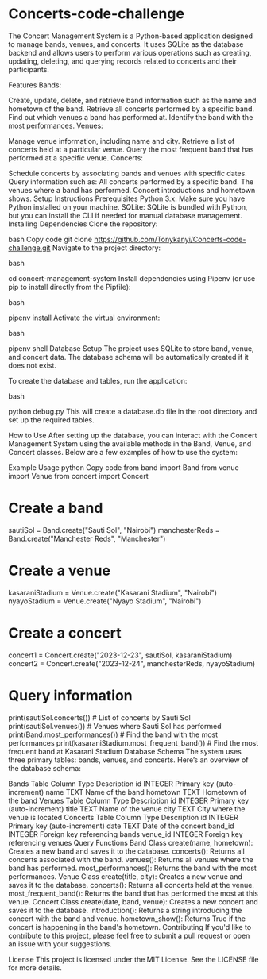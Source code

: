 # Concerts-code-challenge

The Concert Management System is a Python-based application designed to manage bands, venues, and concerts. It uses SQLite as the database backend and allows users to perform various operations such as creating, updating, deleting, and querying records related to concerts and their participants.

Features
Bands:

Create, update, delete, and retrieve band information such as the name and hometown of the band.
Retrieve all concerts performed by a specific band.
Find out which venues a band has performed at.
Identify the band with the most performances.
Venues:

Manage venue information, including name and city.
Retrieve a list of concerts held at a particular venue.
Query the most frequent band that has performed at a specific venue.
Concerts:

Schedule concerts by associating bands and venues with specific dates.
Query information such as:
All concerts performed by a specific band.
The venues where a band has performed.
Concert introductions and hometown shows.
Setup Instructions
Prerequisites
Python 3.x: Make sure you have Python installed on your machine.
SQLite: SQLite is bundled with Python, but you can install the CLI if needed for manual database management.
Installing Dependencies
Clone the repository:

bash
Copy code
git clone https://github.com/Tonykanyi/Concerts-code-challenge.git
Navigate to the project directory:

bash

cd concert-management-system
Install dependencies using Pipenv (or use pip to install directly from the Pipfile):

bash

pipenv install
Activate the virtual environment:

bash

pipenv shell
Database Setup
The project uses SQLite to store band, venue, and concert data. The database schema will be automatically created if it does not exist.

To create the database and tables, run the application:

bash

python debug.py
This will create a database.db file in the root directory and set up the required tables.

How to Use
After setting up the database, you can interact with the Concert Management System using the available methods in the Band, Venue, and Concert classes. Below are a few examples of how to use the system:

Example Usage
python
Copy code
from band import Band
from venue import Venue
from concert import Concert

# Create a band
sautiSol = Band.create("Sauti Sol", "Nairobi")
manchesterReds = Band.create("Manchester Reds", "Manchester")

# Create a venue
kasaraniStadium = Venue.create("Kasarani Stadium", "Nairobi")
nyayoStadium = Venue.create("Nyayo Stadium", "Nairobi")

# Create a concert
concert1 = Concert.create("2023-12-23", sautiSol, kasaraniStadium)
concert2 = Concert.create("2023-12-24", manchesterReds, nyayoStadium)

# Query information
print(sautiSol.concerts())            # List of concerts by Sauti Sol
print(sautiSol.venues())              # Venues where Sauti Sol has performed
print(Band.most_performances())       # Find the band with the most performances
print(kasaraniStadium.most_frequent_band()) # Find the most frequent band at Kasarani Stadium
Database Schema
The system uses three primary tables: bands, venues, and concerts. Here’s an overview of the database schema:

Bands Table
Column	Type	Description
id	INTEGER	Primary key (auto-increment)
name	TEXT	Name of the band
hometown	TEXT	Hometown of the band
Venues Table
Column	Type	Description
id	INTEGER	Primary key (auto-increment)
title	TEXT	Name of the venue
city	TEXT	City where the venue is located
Concerts Table
Column	Type	Description
id	INTEGER	Primary key (auto-increment)
date	TEXT	Date of the concert
band_id	INTEGER	Foreign key referencing bands
venue_id	INTEGER	Foreign key referencing venues
Query Functions
Band Class
create(name, hometown): Creates a new band and saves it to the database.
concerts(): Returns all concerts associated with the band.
venues(): Returns all venues where the band has performed.
most_performances(): Returns the band with the most performances.
Venue Class
create(title, city): Creates a new venue and saves it to the database.
concerts(): Returns all concerts held at the venue.
most_frequent_band(): Returns the band that has performed the most at this venue.
Concert Class
create(date, band, venue): Creates a new concert and saves it to the database.
introduction(): Returns a string introducing the concert with the band and venue.
hometown_show(): Returns True if the concert is happening in the band's hometown.
Contributing
If you'd like to contribute to this project, please feel free to submit a pull request or open an issue with your suggestions.

License
This project is licensed under the MIT License. See the LICENSE file for more details.